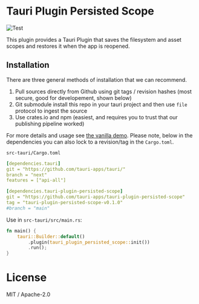 # Tauri Plugin Persisted Scope
![Test](https://github.com/tauri-apps/tauri-plugin-persisted-scope/workflows/Test/badge.svg)

This plugin provides a Tauri Plugin that saves the filesystem and asset scopes and restores it when the app is reopened.

## Installation
There are three general methods of installation that we can recommend.
1. Pull sources directly from Github using git tags / revision hashes (most secure, good for developement, shown below)
2. Git submodule install this repo in your tauri project and then use `file` protocol to ingest the source
3. Use crates.io and npm (easiest, and requires you to trust that our publishing pipeline worked)

For more details and usage see [the vanilla demo](examples/vanilla/src-tauri/src/main.rs).
Please note, below in the dependencies you can also lock to a revision/tag in the `Cargo.toml`.

`src-tauri/Cargo.toml`
```yaml
[dependencies.tauri]
git = "https://github.com/tauri-apps/tauri/"
branch = "next"
features = ["api-all"]

[dependencies.tauri-plugin-persisted-scope]
git = "https://github.com/tauri-apps/tauri-plugin-persisted-scope"
tag = "tauri-plugin-persisted-scope-v0.1.0"
#branch = "main"
```

Use in `src-tauri/src/main.rs`:
```rust
fn main() {
    tauri::Builder::default()
        .plugin(tauri_plugin_persisted_scope::init())
        .run();
}
```

# License
MIT / Apache-2.0
